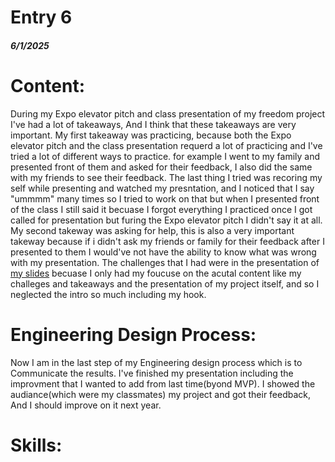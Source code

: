 # Entry 6
##### 6/1/2025

# Content:
During my Expo elevator pitch and class presentation of my freedom project I've had a lot of takeaways, And I think that these takeaways are very important. My first takeaway was practicing, because both the Expo elevator pitch and the class presentation requerd a lot of practicing and I've tried a lot of different ways to practice. for example I went to my family and presented front of them and asked for their feedback, I also did the same with my friends to see their feedback. The last thing I tried was recoring my self while presenting and watched my presntation, and I noticed that I say "ummmm" many times so I tried to work on that but when I presented front of the class I still said it becuase I forgot everything I practiced once I got called for presentation but furing the Expo elevator pitch I didn't say it at all. My second takeway was asking for help, this is also a very important takeway because if i didn't ask my friends or family for their feedback after I presented to them I would've not have the ability to know what was wrong with my presentation. The challenges that I had were in the presentation of [my slides](https://docs.google.com/presentation/d/1xiSwWBfyl63gXgvFHaFQy74HBGitcikITocqaJOdQag/edit?usp=sharing) becuase I only had my foucuse on the acutal content like my challeges and takeaways and the presentation of my project itself, and so I neglected the intro so much including my hook.
# Engineering Design Process:
Now I am in the last step of my Engineering design process which is to Communicate the results. I've finished my presentation including the improvment that I wanted to add from last time(byond MVP). I showed the audiance(which were my classmates) my project and got their feedback, And I should improve on it next year.
# Skills:

